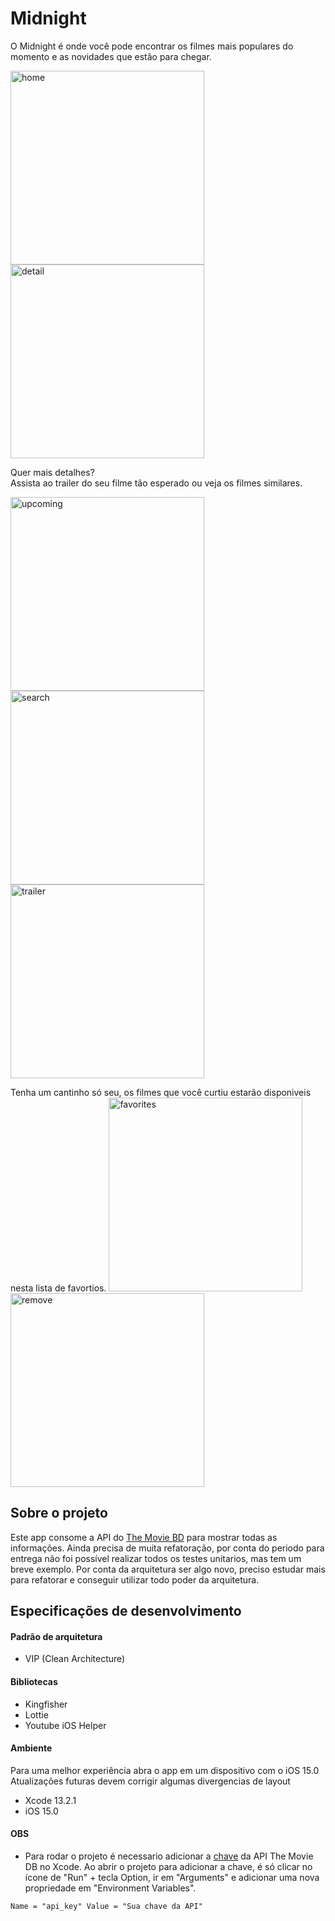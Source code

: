 # Midnight

<p align="left">
O Midnight é onde você pode encontrar os filmes mais populares do momento e as novidades que estão para chegar.

<p align="left">
<img width="310" alt="home" src="https://user-images.githubusercontent.com/44198473/216233575-e2708616-460e-4097-857e-248849e58e1d.png">
<img width="310" alt="detail" src="https://user-images.githubusercontent.com/44198473/216233589-a2997924-4d6c-4623-a9ca-cbc44c482ed3.png">
</p>

<p align="left">
Quer mais detalhes?</br>
Assista ao trailer do seu filme tão esperado ou veja os filmes similares.
</p>

<p align="left">
<img width="310" alt="upcoming" src="https://user-images.githubusercontent.com/44198473/216233662-455aaf1a-c4af-4d6d-9227-ce8f6ed02e28.png">
<img width="310" alt="search" src="https://user-images.githubusercontent.com/44198473/216233734-9256da3b-dd5a-4cf6-983c-66df5913f8fc.png">
<img width="310" alt="trailer" src="https://user-images.githubusercontent.com/44198473/216233635-302ee2f4-db87-4f2a-8dc8-68c9f297f84a.png">
</p>

<p align="left">
Tenha um cantinho só seu, os filmes que você curtiu estarão disponiveis nesta lista de favortios.
<img width="310" alt="favorites" src="https://user-images.githubusercontent.com/44198473/216234394-7b12a244-c16c-4e25-bdf1-3ba0f52816ab.png">
<img width="310" alt="remove" src="https://user-images.githubusercontent.com/44198473/216234407-35dcd077-d48e-4384-8268-82747f1f681f.png">
</p>

## Sobre o projeto  
Este app consome a API do [The Movie BD](https://www.themoviedb.org) para mostrar todas as informações.
Ainda precisa de muita refatoração, por conta do periodo para entrega não foi possível realizar todos os testes unitarios, mas tem um breve exemplo. 
Por conta da arquitetura ser algo novo, preciso estudar mais para refatorar e conseguir utilizar todo poder da arquitetura. 

## Especificações de desenvolvimento
#### Padrão de arquitetura
- VIP (Clean Architecture) 

#### Bibliotecas 
- Kingfisher
- Lottie
- Youtube iOS Helper

#### Ambiente 
Para uma melhor experiência abra o app em um dispositivo com o iOS 15.0 
Atualizações futuras devem corrigir algumas divergencias de layout
- Xcode 13.2.1
- iOS 15.0

#### OBS
- Para rodar o projeto é necessario adicionar a [chave](https://www.themoviedb.org/settings/api) da API The Movie DB no Xcode. 
Ao abrir o projeto para adicionar a chave, é só clicar no ícone de "Run" + tecla Option, ir em "Arguments" e adicionar uma nova propriedade em "Environment Variables".

```
Name = "api_key" Value = "Sua chave da API" 
```
